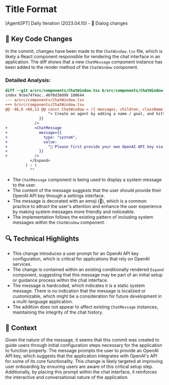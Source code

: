 # Title Format
[AgentGPT] Daily Iteration (2023.04.10) - 🐛 Dialog changes

## 💄 Key Code Changes

In the commit, changes have been made to the `ChatWindow.tsx` file, which is likely a React component responsible for rendering the chat interface in an application. The diff shows that a new `ChatMessage` component instance has been added to the render method of the `ChatWindow` component.

### Detailed Analysis:
```diff
diff --git a/src/components/ChatWindow.tsx b/src/components/ChatWindow.tsx
index 9cbe74f4ac..46f0d38d99 100644
--- a/src/components/ChatWindow.tsx
+++ b/src/components/ChatWindow.tsx
@@ -66,6 +66,13 @@ const ChatWindow = ({ messages, children, className }: ChatWindowProps) => {
                   "> Create an agent by adding a name / goal, and hitting deploy!",
               }}
             />
+            <ChatMessage
+              message={{
+                type: "system",
+                value:
+                  "📢 Please first provide your own OpenAI API key via the settings tab!",
+              }}
+            />
           </Expand>
         ) : (
           ""
```

- The `ChatMessage` component is being used to display a system message to the user.
- The content of the message suggests that the user should provide their OpenAI API key through a settings interface.
- The message is decorated with an emoji (📢), which is a common practice to attract the user's attention and enhance the user experience by making system messages more friendly and noticeable.
- The implementation follows the existing pattern of including system messages within the `ChatWindow` component.

## 🔍 Technical Highlights

- This change introduces a user prompt for an OpenAI API key configuration, which is critical for applications that rely on OpenAI services.
- The change is contained within an existing conditionally rendered `Expand` component, suggesting that this message may be part of an initial setup or guidance process within the chat interface.
- The message is hardcoded, which indicates it is a static system message. There is no indication that the message is localized or customizable, which might be a consideration for future development in a multi-language application.
- The addition does not appear to affect existing `ChatMessage` instances, maintaining the integrity of the chat history.

## 📝 Context

Given the nature of the message, it seems that this commit was created to guide users through initial configuration steps necessary for the application to function properly. The message prompts the user to provide an OpenAI API key, which suggests that the application integrates with OpenAI's API for some of its core functionality. This change is likely targeted at improving user onboarding by ensuring users are aware of this critical setup step. Additionally, by placing this prompt within the chat interface, it reinforces the interactive and conversational nature of the application.